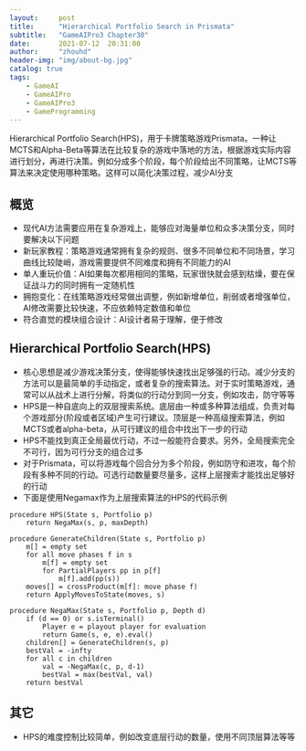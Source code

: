 ```yaml
---
layout:     post
title:      "Hierarchical Portfolio Search in Prismata"
subtitle:   "GameAIPro3 Chapter30"
date:       2021-07-12  20:31:00
author:     "zhouhd"
header-img: "img/about-bg.jpg"
catalog: true
tags:
    - GameAI
    - GameAIPro
    - GameAIPro3
    - GameProgramming
---
```


Hierarchical Portfolio Search(HPS)，用于卡牌策略游戏Prismata。一种让MCTS和Alpha-Beta等算法在比较复杂的游戏中落地的方法，根据游戏实际内容进行划分，再进行决策。例如分成多个阶段，每个阶段给出不同策略，让MCTS等算法来决定使用哪种策略。这样可以简化决策过程，减少AI分支

## 概览
- 现代AI方法需要应用在复杂游戏上，能够应对海量单位和众多决策分支，同时要解决以下问题
- 新玩家教程：策略游戏通常拥有复杂的规则、很多不同单位和不同场景，学习曲线比较陡峭，游戏需要提供不同难度和拥有不同能力的AI
- 单人重玩价值：AI如果每次都用相同的策略，玩家很快就会感到枯燥，要在保证战斗力的同时拥有一定随机性
- 拥抱变化：在线策略游戏经常做出调整，例如新增单位，削弱或者增强单位，AI修改需要比较快速，不应依赖特定数值和单位
- 符合直觉的模块组合设计：AI设计者易于理解，便于修改

## Hierarchical Portfolio Search(HPS)
- 核心思想是减少游戏决策分支，使得能够快速找出足够强的行动。减少分支的方法可以是最简单的手动指定，或者复杂的搜索算法。对于实时策略游戏，通常可以从战术上进行分解，将类似的行动分到同一分支，例如攻击，防守等等
- HPS是一种自底向上的双层搜索系统。底层由一种或多种算法组成，负责对每个游戏部分(阶段或者区域)产生可行建议。顶层是一种高级搜索算法，例如MCTS或者alpha-beta，从可行建议的组合中找出下一步的行动
- HPS不能找到真正全局最优行动，不过一般能符合要求。另外，全局搜索完全不可行，因为可行分支的组合过多
- 对于Prismata，可以将游戏每个回合分为多个阶段，例如防守和进攻，每个阶段有多种不同的行动。可选行动数量要尽量多，这样上层搜索才能找出足够好的行动
- 下面是使用Negamax作为上层搜索算法的HPS的代码示例
```
procedure HPS(State s, Portfolio p)
    return NegaMax(s, p, maxDepth)

procedure GenerateChildren(State s, Portfolio p)
    m[] = empty set
    for all move phases f in s
        m[f] = empty set
        for PartialPlayers pp in p[f]
            m[f].add(pp(s))
    moves[] = crossProduct(m[f]: move phase f)
    return ApplyMovesToState(moves, s)

procedure NegaMax(State s, Portfolio p, Depth d)
    if (d == 0) or s.isTerminal()
        Player e = playout player for evaluation
        return Game(s, e, e).eval()
    children[] = GenerateChildren(s, p)
    bestVal = -infty
    for all c in children
        val = -NegaMax(c, p, d-1)
        bestVal = max(bestVal, val)
    return bestVal
```

## 其它
- HPS的难度控制比较简单，例如改变底层行动的数量，使用不同顶层算法等等

